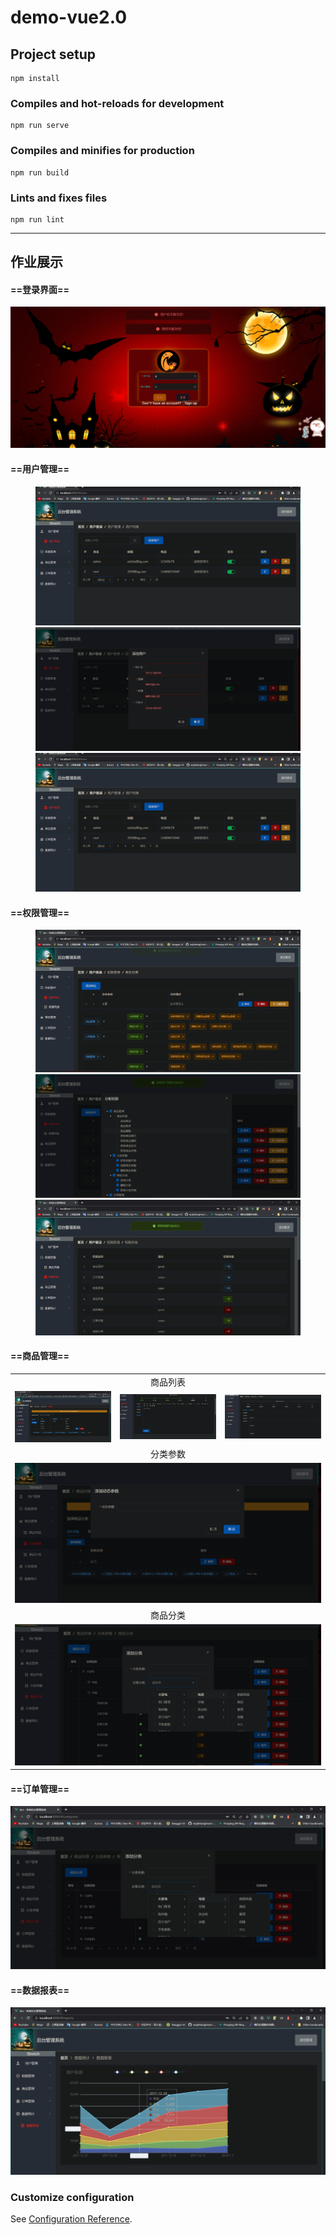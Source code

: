 # demo-vue2.0

## Project setup
```
npm install
```

### Compiles and hot-reloads for development
```
npm run serve
```

### Compiles and minifies for production
```
npm run build
```

### Lints and fixes files
```
npm run lint
```
---

## 作业展示
#### ==登录界面==
![image](/src/assets/work_pages/0.png "登录界面")
#### ==用户管理==
<figure class="third">
<img src="/src/assets/work_pages/1.png" >
<img src="/src/assets/work_pages/1-1.png" >
<img src="/src/assets/work_pages/1.png">
</figure>

#### ==权限管理==
<figure class="third">
<img src="/src/assets/work_pages/2.png" >
<img src="/src/assets/work_pages/2-1.png" >
<img src="/src/assets/work_pages/2-2.png">
</figure>

#### ==商品管理==

<table>
  <tr>
    <td colspan="3" align="center">商品列表</td>
    </tr>
    <tr>
    <td>
    <img src="/src/assets/work_pages/4.png">
    </td>
    <td>
     <img src="/src/assets/work_pages/4-1.png">
    </td>
    <td>
     <img src="/src/assets/work_pages/4-1-1.png">
    </td>
    </tr>  
     <tr>
    <td colspan="3" align="center">分类参数</td>
    </tr>
    <tr>
    <td colspan="3">
    <img src="/src/assets/work_pages/4-2.png">
    </td>
    </tr>  
     <tr>
    <td colspan="3" align="center">商品分类</td>
    </tr>
    <tr>
    <td colspan="3">
    <img src="/src/assets/work_pages/4-3.png">
    </td>
    </tr>  
</table>

#### ==订单管理==
![image](/src/assets/work_pages/5.png "订单列表")
#### ==数据报表==
![image](/src/assets/work_pages/6.png "数据报表")




### Customize configuration
See [Configuration Reference](https://cli.vuejs.org/config/).
